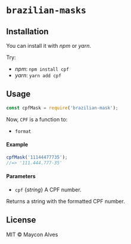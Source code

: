 # `brazilian-masks`

## Installation

You can install it with *npm* or *yarn*.

Try:

- *npm*: `npm install cpf`
- *yarn*: `yarn add cpf`

## Usage

```js
const cpfMask = require('brazilian-mask');
```

Now, `CPF` is a function to:

- `format`

#### Example

```js
cpfMask('11144477735');
//=> '111.444.777-35'
```

#### Parameters

- `cpf` {*string*} A CPF number.

Returns a string with the formatted CPF number.

## License

MIT &copy; Maycon Alves
